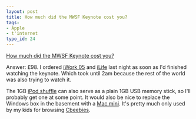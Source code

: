 ```yaml
---
layout: post
title: How much did the MWSF Keynote cost you?
tags:
- Apple
- t'internet
typo_id: 24
---
```

[How much did the MWSF Keynote cost you?](https://web.archive.org/web/20050112215154/http://nslog.com/archives/2005/01/11/qotd_expensive_keynotes.php)

Answer: &pound;98.  I ordered [iWork 05](https://en.wikipedia.org/wiki/IWork#Major_releases) and [iLife](https://en.wikipedia.org/wiki/ILife#Releases_and_history) last night as soon as I'd finished watching the keynote.  Which took until 2am because the rest of the world was also trying to watch it.

The 1GB [iPod shuffle](https://en.wikipedia.org/wiki/IPod_Shuffle#1st_generation) can also serve as a plain 1GB USB memory stick, so I'll probably get one at some point.  It would also be nice to replace the Windows box in the basement with a [Mac mini](https://www.apple.com/macmini/).  It's pretty much only used by my kids for browsing [Cbeebies](https://www.bbc.co.uk/cbeebies/).
